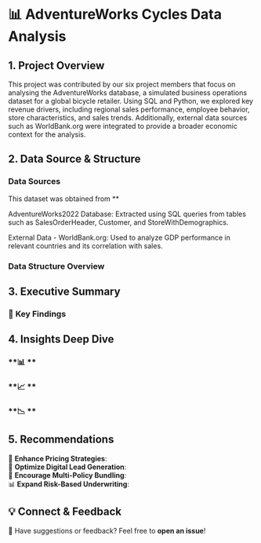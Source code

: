 # 📊 AdventureWorks Cycles Data Analysis 

## **1. Project Overview**
This project was contributed by our six project members that focus on analysing the AdventureWorks database, a simulated business operations dataset for a global bicycle retailer. Using SQL and Python, we explored key revenue drivers, including regional sales performance, employee behavior, store characteristics, and sales trends. Additionally, external data sources such as WorldBank.org were integrated to provide a broader economic context for the analysis.


## **2. Data Source & Structure**
### **Data Sources**
This dataset was obtained from **

AdventureWorks2022 Database: Extracted using SQL queries from tables such as SalesOrderHeader, Customer, and StoreWithDemographics.

External Data - WorldBank.org: Used to analyze GDP performance in relevant countries and its correlation with sales.

### **Data Structure Overview**


## **3. Executive Summary**
### 📌 **Key Findings**


## **4. Insights Deep Dive**
### **📊 **
### **📈 **
### **📉 **

## **5. Recommendations**
🚀 **Enhance Pricing Strategies**:   
📢 **Optimize Digital Lead Generation**:   
🔄 **Encourage Multi-Policy Bundling**:   
📊 **Expand Risk-Based Underwriting**: 

## **💡 Connect & Feedback**
🔗 Have suggestions or feedback? Feel free to **open an issue**!  


